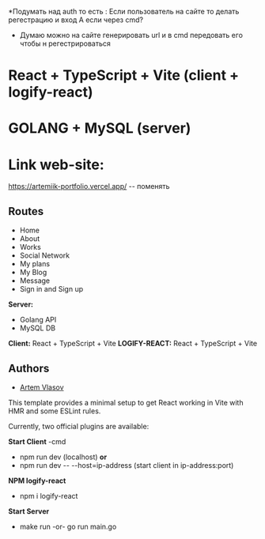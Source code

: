 *Подумать над auth то есть :
Если пользователь на сайте то делать регестрацию и вход
А если через cmd?

- Думаю можно на сайте генерировать url и в cmd передовать его чтобы н регестрироваться

# React + TypeScript + Vite (client + logify-react)

# GOLANG + MySQL (server)

# Link web-site:

https://artemiik-portfolio.vercel.app/ -- поменять

## Routes

- Home
- About
- Works
- Social Network
- My plans
- My Blog
- Message
- Sign in and Sign up

**Server:**

- Golang API
- MySQL DB

**Client:** React + TypeScript + Vite
**LOGIFY-REACT:** React + TypeScript + Vite

## Authors

- [Artem Vlasov](https://github.com/Artymiik)

This template provides a minimal setup to get React working in Vite with HMR and some ESLint rules.

Currently, two official plugins are available:

**Start Client** -cmd

- npm run dev (localhost) **or**
- npm run dev -- --host=ip-address (start client in ip-address:port)

**NPM logify-react**
- npm i logify-react

**Start Server**

- make run -or- go run main.go
